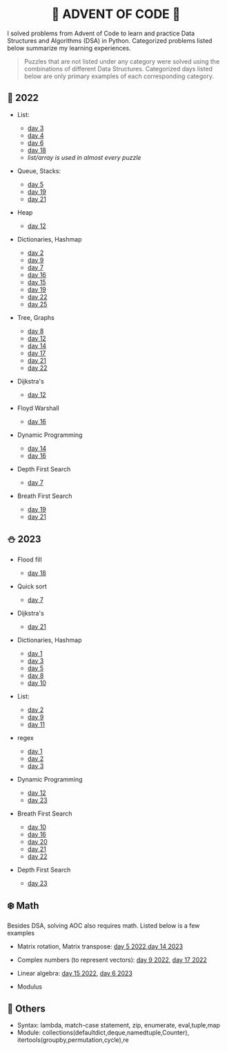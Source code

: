 <h1 align=center> 🎄 ADVENT OF CODE 🎄</h1>

I solved problems from Advent of Code to learn and practice  Data Structures and Algorithms (DSA) in Python. Categorized problems listed below summarize my learning experiences. 

> Puzzles that are not listed under any category were solved using the combinations of different Data Structures. Categorized days listed below are only primary examples of each corresponding category. 

 ## 🎅 2022 
* List: 

    * [day 3](./2022/day3_2022/AOC_day3.py)
    * [day 4](./2022/day4_2022/day4.py)
    * [day 6](./2022/day6_2022/day6.py)
    * [day 18](./2022/day18_2022/day18part1.py)
    * *list/array is used in almost every puzzle*

* Queue, Stacks: 
    * [day 5](./2022/day5_2022/day5.py)
    * [day 19](./2022/day19_2022/day19.py) 
    * [day 21](./2022/day21_2022/part2.py) 

* Heap 
    * [day 12](./2022/day12_2022/AOCday12.py)

* Dictionaries, Hashmap 
    * [day 2](./2022/day2_2022/AOC_day2_part2.py)
    * [day 9](./2022/day9_2022/day9.py)
    * [day 7](./2022/day7_2022/AOC_day7.py)
    * [day 16](./2022/day16_2022/day16.py)
    * [day 15](./2022/day15_2022/aoc15_part1.py)
    * [day 19](./2022/day19_2022/day19.py) 
    * [day 22](./2022/day22_2022/part1.py)
    * [day 25](./2022/day25_2022/part1.py)

* Tree, Graphs 
    * [day 8](./2022/day8_2022/day8.py)
    * [day 12](./2022/day12_2022/AOCday12.py)
    * [day 14](./2022/day14_2022/AOC14_part1.py)
    * [day 17](./2022/day17_2022/day17_part1.py)
    * [day 21](./2022/day21_2022/part2.py) 
    * [day 22](./2022/day22_2022/part1.py)

* Dijkstra's 
    * [day 12](./2022/day12_2022/AOCday12.py)

* Floyd Warshall
    * [day 16](./2022/day16_2022/day16.py)


* Dynamic Programming 
    * [day 14](./2022/day14_2022/AOC14_part1.py)
    * [day 16](./2022/day16_2022/day16.py)

* Depth First Search 
    * [day 7](./2022/day7_2022/AOC_day7.py)

* Breath First Search 
    * [day 19](./2022/day19_2022/day19.py) 
    * [day 21](./2022/day21_2022/part2.py) 


 ## ⛄ 2023 

* Flood fill
    * [day 18](./2023/day18_2023/part1.py)

* Quick sort
    * [day 7](./2023/day7_2023/part1.py/)

* Dijkstra's
    * [day 21](./2023/day21_2023/part12.py)
    

* Dictionaries, Hashmap 

    * [day 1](./2023/day1_2023/part2.py)
    * [day 3](./2023/day3_2023/part1.py)
    * [day 5](./2023/day5_2023/part1.py)
    * [day 8](./2023/day8_2023/part1.py)
    * [day 10](./2023/day10_2023/part1.py)

* List: 

    * [day 2](./2023/day2_2023/part1.py)
    * [day 9](./2023/day9_2023/part1.py)
    * [day 11](./2023/day11_2023/part1.py)

* regex
    * [day 1](./2023/day1_2023/part2.py)
    * [day 2](./2023/day2_2023/part1.py)
    * [day 3](./2023/day3_2023/part1.py)

* Dynamic Programming 
    * [day 12](./2023/day12_2023/part1.py)
    * [day 23](./2023/day23_2023/part1.py)

* Breath First Search 
    * [day 10](./2023/day10_2023/part1.py)
    * [day 16](./2023/day16_2023/part1.py)
    * [day 20](./2023/day20_2023/part1.py)
    * [day 21](./2023/day21_2023/part1.py)
    * [day 22](./2023/day22_2023/bothpart.py)

* Depth First Search 
    * [day 23](./2023/day23_2023/part1.py)
    



## ❄️ Math
<p> Besides DSA, solving AOC also requires math. Listed below is a few examples</p>

* Matrix rotation, Matrix transpose: [day 5 2022](./2022/day5_2022/day5.py),[day 14 2023](./2023/day14_2023/part1.py)

* Complex numbers (to represent vectors): [day 9 2022](./2022/day9_2022/day9.py), [day 17 2022](./2022/day17_2022/day17_part1.py)

* Linear algebra: [day 15 2022](./2022/day15_2022/README.md), [day 6 2023](./2023/day6_2023/part2.py)

* Modulus

## 🎈 Others 

* Syntax: lambda, match-case statement, zip, enumerate, eval,tuple,map
* Module: collections(defaultdict,deque,namedtuple,Counter), itertools(groupby,permutation,cycle),re  







